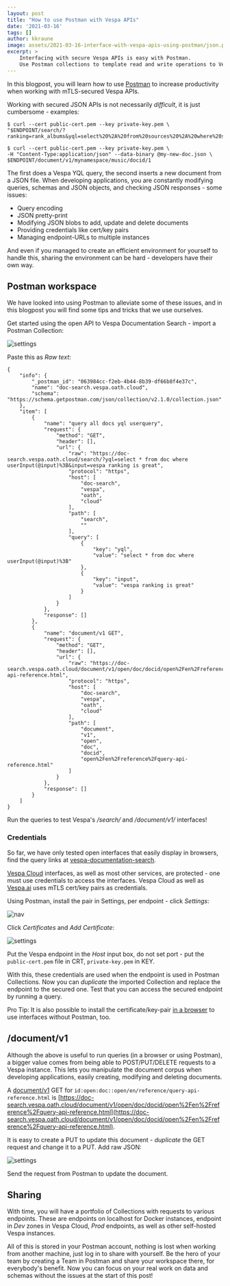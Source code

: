 ```yaml
---
layout: post
title: "How to use Postman with Vespa APIs"
date: '2021-03-16'
tags: []
author: kkraune
image: assets/2021-03-16-interface-with-vespa-apis-using-postman/json.png
excerpt: >
    Interfacing with secure Vespa APIs is easy with Postman.
    Use Postman collections to template read and write operations to Vespa.
---
```


In this blogpost, you will learn how to use [Postman](https://www.postman.com/downloads/)
to increase productivity when working with mTLS-secured Vespa APIs.

Working with secured JSON APIs is not necessarily _difficult_, it is just cumbersome - examples:

    $ curl --cert public-cert.pem --key private-key.pem \
    "$ENDPOINT/search/?ranking=rank_albums&yql=select%20%2A%20from%20sources%20%2A%20where%20sddocname%20contains%20%22music%22%3B"

    $ curl --cert public-cert.pem --key private-key.pem \
    -H "Content-Type:application/json" --data-binary @my-new-doc.json \
    $ENDPOINT/document/v1/mynamespace/music/docid/1

The first does a Vespa YQL query, the second inserts a new document from a JSON file.
When developing applications, you are constantly modifying queries, schemas and JSON objects,
and checking JSON responses - some issues:

* Query encoding
* JSON pretty-print
* Modifying JSON blobs to add, update and delete documents
* Providing credentials like cert/key pairs
* Managing endpoint-URLs to multiple instances

And even if you managed to create an efficient environment for yourself to handle this,
sharing the environment can be hard - developers have their own way.



## Postman workspace
We have looked into using Postman to alleviate some of these issues,
and in this blogpost you will find some tips and tricks that we use ourselves.

Get started using the open API to Vespa Documentation Search -
import a Postman Collection:

![settings](/assets/2021-03-16-interface-with-vespa-apis-using-postman/collection.png)

Paste this as _Raw text_: 

```
{
	"info": {
		"_postman_id": "063984cc-f2eb-4b44-8b39-df66b8f4e37c",
		"name": "doc-search.vespa.oath.cloud",
		"schema": "https://schema.getpostman.com/json/collection/v2.1.0/collection.json"
	},
	"item": [
		{
			"name": "query all docs yql userquery",
			"request": {
				"method": "GET",
				"header": [],
				"url": {
					"raw": "https://doc-search.vespa.oath.cloud/search/?yql=select * from doc where userInput(@input)%3B&input=vespa ranking is great",
					"protocol": "https",
					"host": [
						"doc-search",
						"vespa",
						"oath",
						"cloud"
					],
					"path": [
						"search",
						""
					],
					"query": [
						{
							"key": "yql",
							"value": "select * from doc where userInput(@input)%3B"
						},
						{
							"key": "input",
							"value": "vespa ranking is great"
						}
					]
				}
			},
			"response": []
		},
		{
			"name": "document/v1 GET",
			"request": {
				"method": "GET",
				"header": [],
				"url": {
					"raw": "https://doc-search.vespa.oath.cloud/document/v1/open/doc/docid/open%2Fen%2Freference%2Fquery-api-reference.html",
					"protocol": "https",
					"host": [
						"doc-search",
						"vespa",
						"oath",
						"cloud"
					],
					"path": [
						"document",
						"v1",
						"open",
						"doc",
						"docid",
						"open%2Fen%2Freference%2Fquery-api-reference.html"
					]
				}
			},
			"response": []
		}
	]
}
```

Run the queries to test Vespa's _/search/_ and _/document/v1/_ interfaces!



### Credentials
So far, we have only tested open interfaces that easily display in browsers, find the query links at
[vespa-documentation-search](https://github.com/vespa-cloud/vespa-documentation-search).

[Vespa Cloud](https://cloud.vespa.ai/) interfaces,
as well as most other services, are protected -
one must use credentials to access the interfaces.
Vespa Cloud as well as [Vespa.ai](https://vespa.ai/) uses mTLS cert/key pairs as credentials.

Using Postman, install the pair in Settings, per endpoint - click _Settings_:

![nav](/assets/2021-03-16-interface-with-vespa-apis-using-postman/navigate-to-settings.png)

Click _Certificates_ and _Add Certificate_:

![settings](/assets/2021-03-16-interface-with-vespa-apis-using-postman/settings.png)

Put the Vespa endpoint in the _Host_ input box, do not set port - 
put the `public-cert.pem` file in CRT, `private-key.pem` in KEY.

With this, these credentials are used when the endpoint is used in Postman Collections.
Now you can _duplicate_ the imported Collection and replace the endpoint to the secured one.
Test that you can access the secured endpoint by running a query.

Pro Tip: It is also possible to install the certificate/key-pair
[in a browser](https://cloud.vespa.ai/en/security/guide#using-a-browser)
to use interfaces without Postman, too.



## /document/v1
Although the above is useful to run queries (in a browser or using Postman),
a bigger value comes from being able to POST/PUT/DELETE requests to a Vespa instance.
This lets you manipulate the document corpus when developing applications,
easily creating, modifying and deleting documents.

A [document/v1](https://docs.vespa.ai/en/document-v1-api-guide.html) GET for
`id:open:doc::open/en/reference/query-api-reference.html` is
[https://doc-search.vespa.oath.cloud/document/v1/open/doc/docid/open%2Fen%2Freference%2Fquery-api-reference.html](https://doc-search.vespa.oath.cloud/document/v1/open/doc/docid/open%2Fen%2Freference%2Fquery-api-reference.html).

It is easy to create a PUT to update this document - _duplicate_ the GET request and change it to a PUT.
Add raw JSON:

![settings](/assets/2021-03-16-interface-with-vespa-apis-using-postman/put.png)

Send the request from Postman to update the document.



## Sharing
With time, you will have a portfolio of Collections with requests to various endpoints.
These are endpoints on localhost for Docker instances, endpoint in _Dev_ zones in Vespa Cloud,
_Prod_ endpoints, as well as other self-hosted Vespa instances.

All of this is stored in your Postman account,
nothing is lost when working from another machine, just log in to share with yourself.
Be the hero of your team by creating a Team in Postman and share your workspace there, for everybody's benefit.
Now you can focus on your real work on data and schemas without the issues at the start of this post!
